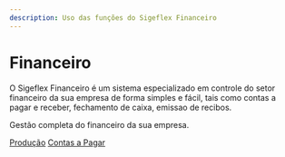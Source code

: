 ```yaml
---
description: Uso das funções do Sigeflex Financeiro
---
```


# Financeiro

O Sigeflex Financeiro é um sistema especializado em controle do setor financeiro da sua empresa de forma simples e fácil, tais como contas a pagar e receber, fechamento de caixa, emissao de recibos.

&#x20;Gestão completa do financeiro da sua empresa.

[Produção](broken-reference) [Contas a Pagar](contas-a-pagar.md)
